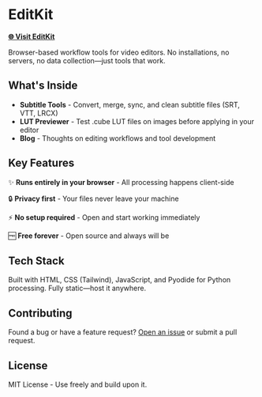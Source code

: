 # EditKit

**[🌐 Visit EditKit](https://editkit.pages.dev/)**

Browser-based workflow tools for video editors. No installations, no servers, no data collection—just tools that work.

## What's Inside

- **Subtitle Tools** - Convert, merge, sync, and clean subtitle files (SRT, VTT, LRCX)
- **LUT Previewer** - Test .cube LUT files on images before applying in your editor
- **Blog** - Thoughts on editing workflows and tool development

## Key Features

✨ **Runs entirely in your browser** - All processing happens client-side

🔒 **Privacy first** - Your files never leave your machine

⚡ **No setup required** - Open and start working immediately

🆓 **Free forever** - Open source and always will be

## Tech Stack

Built with HTML, CSS (Tailwind), JavaScript, and Pyodide for Python processing. Fully static—host it anywhere.

## Contributing

Found a bug or have a feature request? [Open an issue](https://github.com/YOUR_USERNAME/YOUR_REPO/issues) or submit a pull request.

## License

MIT License - Use freely and build upon it.
